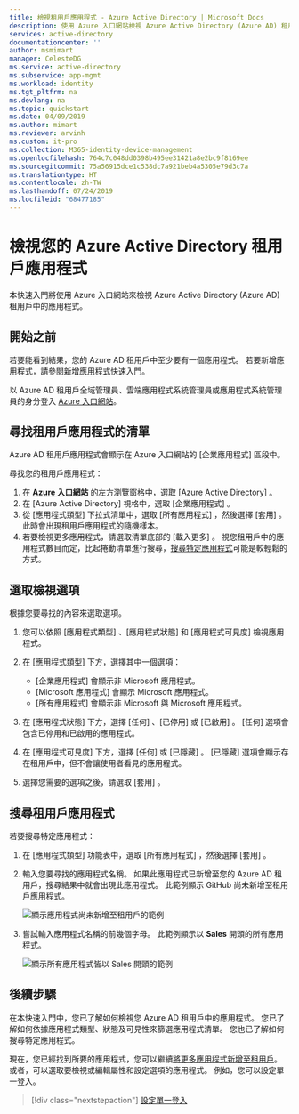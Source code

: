 ```yaml
---
title: 檢視租用戶應用程式 - Azure Active Directory | Microsoft Docs
description: 使用 Azure 入口網站檢視 Azure Active Directory (Azure AD) 租用戶中的應用程式。
services: active-directory
documentationcenter: ''
author: msmimart
manager: CelesteDG
ms.service: active-directory
ms.subservice: app-mgmt
ms.workload: identity
ms.tgt_pltfrm: na
ms.devlang: na
ms.topic: quickstart
ms.date: 04/09/2019
ms.author: mimart
ms.reviewer: arvinh
ms.custom: it-pro
ms.collection: M365-identity-device-management
ms.openlocfilehash: 764c7c048dd0398b495ee31421a8e2bc9f8169ee
ms.sourcegitcommit: 75a56915dce1c538dc7a921beb4a5305e79d3c7a
ms.translationtype: HT
ms.contentlocale: zh-TW
ms.lasthandoff: 07/24/2019
ms.locfileid: "68477185"
---
```

# <a name="view-your-azure-active-directory-tenant-applications"></a>檢視您的 Azure Active Directory 租用戶應用程式

本快速入門將使用 Azure 入口網站來檢視 Azure Active Directory (Azure AD) 租用戶中的應用程式。

## <a name="before-you-begin"></a>開始之前

若要能看到結果，您的 Azure AD 租用戶中至少要有一個應用程式。 若要新增應用程式，請參閱[新增應用程式](add-application-portal.md)快速入門。

以 Azure AD 租用戶全域管理員、雲端應用程式系統管理員或應用程式系統管理員的身分登入 [Azure 入口網站](https://portal.azure.com)。

## <a name="find-the-list-of-tenant-applications"></a>尋找租用戶應用程式的清單

Azure AD 租用戶應用程式會顯示在 Azure 入口網站的 [企業應用程式]  區段中。

尋找您的租用戶應用程式：

1. 在 **[Azure 入口網站](https://portal.azure.com)** 的左方瀏覽窗格中，選取 [Azure Active Directory]  。
1. 在 [Azure Active Directory]  視格中，選取 [企業應用程式]  。
1. 從 [應用程式類型]  下拉式清單中，選取 [所有應用程式]  ，然後選擇 [套用]  。 此時會出現租用戶應用程式的隨機樣本。
1. 若要檢視更多應用程式，請選取清單底部的 [載入更多]  。 視您租用戶中的應用程式數目而定，比起捲動清單進行搜尋，[搜尋特定應用程式](#search-for-a-tenant-application)可能是較輕鬆的方式。

## <a name="select-viewing-options"></a>選取檢視選項

根據您要尋找的內容來選取選項。

1. 您可以依照 [應用程式類型]  、[應用程式狀態]  和 [應用程式可見度]  檢視應用程式。
1. 在 [應用程式類型]  下方，選擇其中一個選項：

    - [企業應用程式]  會顯示非 Microsoft 應用程式。
    - [Microsoft 應用程式]  會顯示 Microsoft 應用程式。
    - [所有應用程式]  會顯示非 Microsoft 與 Microsoft 應用程式。

1. 在 [應用程式狀態]  下方，選擇 [任何]  、[已停用]  或 [已啟用]  。 [任何]  選項會包含已停用和已啟用的應用程式。
1. 在 [應用程式可見度]  下方，選擇 [任何]  或 [已隱藏]  。 [已隱藏]  選項會顯示存在租用戶中，但不會讓使用者看見的應用程式。
1. 選擇您需要的選項之後，請選取 [套用]  。

## <a name="search-for-a-tenant-application"></a>搜尋租用戶應用程式

若要搜尋特定應用程式：

1. 在 [應用程式類型]  功能表中，選取 [所有應用程式]  ，然後選擇 [套用]  。
1. 輸入您要尋找的應用程式名稱。 如果此應用程式已新增至您的 Azure AD 租用戶，搜尋結果中就會出現此應用程式。 此範例顯示 GitHub 尚未新增至租用戶應用程式。

    ![顯示應用程式尚未新增至租用戶的範例](media/view-applications-portal/search-for-tenant-application.png)

1. 嘗試輸入應用程式名稱的前幾個字母。 此範例顯示以 **Sales** 開頭的所有應用程式。

    ![顯示所有應用程式皆以 Sales 開頭的範例](media/view-applications-portal/search-by-prefix.png)

## <a name="next-steps"></a>後續步驟

在本快速入門中，您已了解如何檢視您 Azure AD 租用戶中的應用程式。 您已了解如何依據應用程式類型、狀態及可見性來篩選應用程式清單。 您也已了解如何搜尋特定應用程式。

現在，您已經找到所要的應用程式，您可以繼續[將更多應用程式新增至租用戶](add-application-portal.md)。 或者，可以選取要檢視或編輯屬性和設定選項的應用程式。 例如，您可以設定單一登入。

> [!div class="nextstepaction"]
> [設定單一登入](configure-single-sign-on-non-gallery-applications.md)
